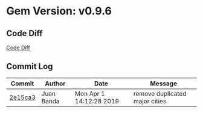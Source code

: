 # Gem Version: v0.9.6

## Code Diff

[Code Diff](https://github.com/Spokeo/geolookup/compare/v0.9.5...v0.9.6)

## Commit Log

Commit | Author | Date | Message
--- | --- | --- | ---
[2e15ca3](https://github.com/Spokeo/geolookup/commit/2e15ca3) | Juan Banda | Mon Apr 1 14:12:28 2019 | remove duplicated major cities

